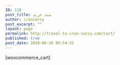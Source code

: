 ```yaml
---
ID: 118
post_title: سبد خرید
author: iransarsy
post_excerpt: ""
layout: page
permalink: http://travel-to-iran-sarsy.com/cart/
published: true
post_date: 2018-06-26 05:54:31
---
```

[woocommerce_cart]
